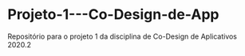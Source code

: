 # Projeto-1---Co-Design-de-App
Repositório para o projeto 1 da disciplina de Co-Design de Aplicativos 2020.2
